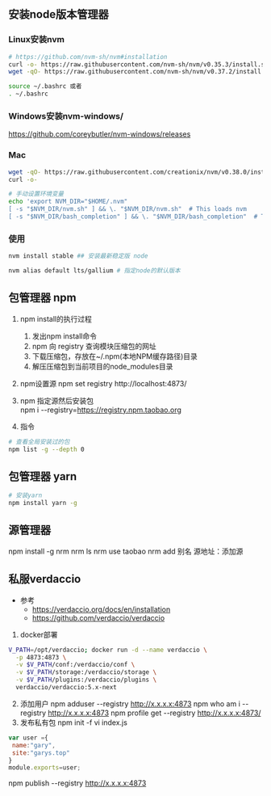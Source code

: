 ## 安装node版本管理器
### Linux安装nvm
```bash
# https://github.com/nvm-sh/nvm#installation
curl -o- https://raw.githubusercontent.com/nvm-sh/nvm/v0.35.3/install.sh | bash  或者
wget -qO- https://raw.githubusercontent.com/nvm-sh/nvm/v0.37.2/install.sh | bash

source ~/.bashrc 或者
. ~/.bashrc
```

### Windows安装nvm-windows/
https://github.com/coreybutler/nvm-windows/releases

### Mac
```bash
wget -qO- https://raw.githubusercontent.com/creationix/nvm/v0.38.0/install.sh | bash
curl -o-

# 手动设置环境变量
echo 'export NVM_DIR="$HOME/.nvm"
[ -s "$NVM_DIR/nvm.sh" ] && \. "$NVM_DIR/nvm.sh"  # This loads nvm
[ -s "$NVM_DIR/bash_completion" ] && \. "$NVM_DIR/bash_completion"  # This loads nvm bash_completion' >> /Users/gary/.bashrc
```

### 使用
```bash 
nvm install stable ## 安装最新稳定版 node

nvm alias default lts/gallium # 指定node的默认版本
```

## 包管理器 npm
1. npm install的执行过程
    1. 发出npm install命令
    2. npm 向 registry 查询模块压缩包的网址
    3. 下载压缩包，存放在~/.npm(本地NPM缓存路径)目录
    4. 解压压缩包到当前项目的node_modules目录

2. npm设置源
npm set registry http://localhost:4873/
3. npm 指定源然后安装包  
npm i --registry=https://registry.npm.taobao.org 

3. 指令
```bash
# 查看全局安装过的包
npm list -g --depth 0
```

## 包管理器 yarn
```bash
# 安装yarn
npm install yarn -g
```

## 源管理器
npm install -g nrm
nrm ls
nrm use taobao
nrm add 别名 源地址：添加源

## 私服verdaccio
- 参考
    - https://verdaccio.org/docs/en/installation
    - https://github.com/verdaccio/verdaccio
1. docker部署
```bash
V_PATH=/opt/verdaccio; docker run -d --name verdaccio \
  -p 4873:4873 \
  -v $V_PATH/conf:/verdaccio/conf \
  -v $V_PATH/storage:/verdaccio/storage \
  -v $V_PATH/plugins:/verdaccio/plugins \
  verdaccio/verdaccio:5.x-next
```
2. 添加用户
npm adduser --registry http://x.x.x.x:4873
npm who am i --registry http://x.x.x.x:4873
npm profile get --registry http://x.x.x.x:4873/
3. 发布私有包
npm init -f 
vi index.js
```js
var user ={
 name:"gary",
 site:"garys.top"
}
module.exports=user;
```
npm publish --registry http://x.x.x.x:4873
